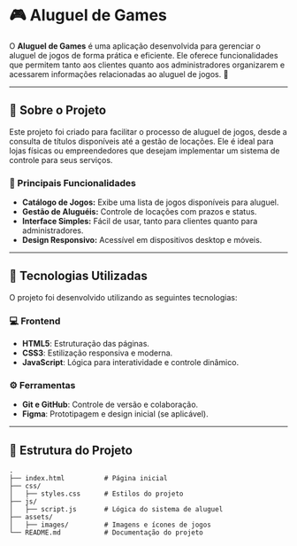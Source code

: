 # 🎮 Aluguel de Games  

O **Aluguel de Games** é uma aplicação desenvolvida para gerenciar o aluguel de jogos de forma prática e eficiente. Ele oferece funcionalidades que permitem tanto aos clientes quanto aos administradores organizarem e acessarem informações relacionadas ao aluguel de jogos. 🚀  

---

## 📌 Sobre o Projeto  
Este projeto foi criado para facilitar o processo de aluguel de jogos, desde a consulta de títulos disponíveis até a gestão de locações. Ele é ideal para lojas físicas ou empreendedores que desejam implementar um sistema de controle para seus serviços.  

### 🌟 Principais Funcionalidades  
- **Catálogo de Jogos:** Exibe uma lista de jogos disponíveis para aluguel.  
- **Gestão de Aluguéis:** Controle de locações com prazos e status.  
- **Interface Simples:** Fácil de usar, tanto para clientes quanto para administradores.  
- **Design Responsivo:** Acessível em dispositivos desktop e móveis.  

---

## 🚀 Tecnologias Utilizadas  
O projeto foi desenvolvido utilizando as seguintes tecnologias:  

### 💻 Frontend  
- **HTML5**: Estruturação das páginas.  
- **CSS3**: Estilização responsiva e moderna.  
- **JavaScript**: Lógica para interatividade e controle dinâmico.  

### ⚙️ Ferramentas  
- **Git e GitHub**: Controle de versão e colaboração.  
- **Figma**: Prototipagem e design inicial (se aplicável).  

---

## 📂 Estrutura do Projeto  
```plaintext
.
├── index.html          # Página inicial
├── css/
│   ├── styles.css      # Estilos do projeto
├── js/
│   ├── script.js       # Lógica do sistema de aluguel
├── assets/
│   ├── images/         # Imagens e ícones de jogos
└── README.md           # Documentação do projeto
